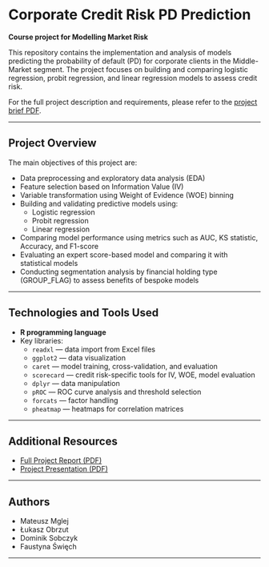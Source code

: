 # Corporate Credit Risk PD Prediction

**Course project for Modelling Market Risk**

This repository contains the implementation and analysis of models predicting the probability of default (PD) for corporate clients in the Middle-Market segment. The project focuses on building and comparing logistic regression, probit regression, and linear regression models to assess credit risk.

For the full project description and requirements, please refer to the [project brief PDF](./credit-risk_project.pdf).

---

## Project Overview

The main objectives of this project are:
- Data preprocessing and exploratory data analysis (EDA)
- Feature selection based on Information Value (IV)
- Variable transformation using Weight of Evidence (WOE) binning
- Building and validating predictive models using:
  - Logistic regression
  - Probit regression
  - Linear regression
- Comparing model performance using metrics such as AUC, KS statistic, Accuracy, and F1-score
- Evaluating an expert score-based model and comparing it with statistical models
- Conducting segmentation analysis by financial holding type (GROUP_FLAG) to assess benefits of bespoke models

---

## Technologies and Tools Used

- **R programming language**
- Key libraries:
  - `readxl` — data import from Excel files
  - `ggplot2` — data visualization
  - `caret` — model training, cross-validation, and evaluation
  - `scorecard` — credit risk-specific tools for IV, WOE, model evaluation
  - `dplyr` — data manipulation
  - `pROC` — ROC curve analysis and threshold selection
  - `forcats` — factor handling
  - `pheatmap` — heatmaps for correlation matrices

---

## Additional Resources

- [Full Project Report (PDF)](./modeling_market_risk_report.pdf)  
- [Project Presentation (PDF)](./modeling_market_risk__presentation.pdf)

---

## Authors

- Mateusz Mglej
- Łukasz Obrzut
- Dominik Sobczyk
- Faustyna Święch  

---

